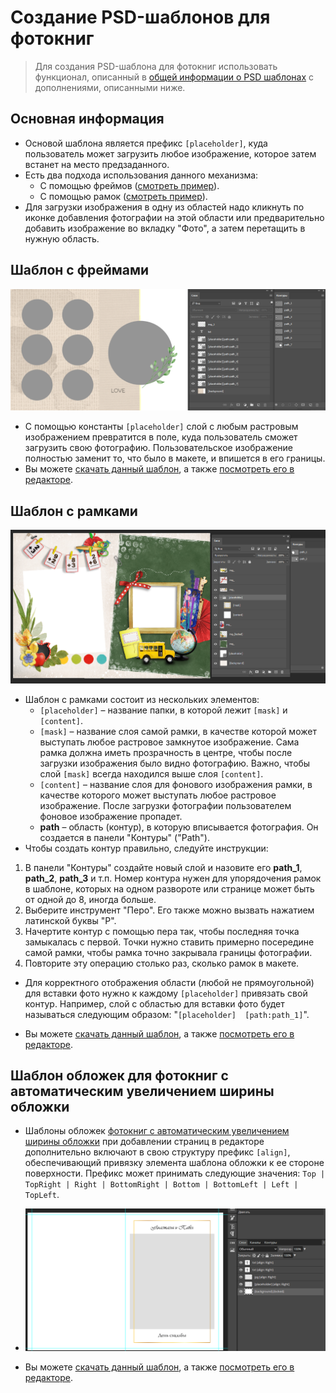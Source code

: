 # Создание PSD-шаблонов для фотокниг

> Для создания PSD-шаблона для фотокниг использовать функционал, описанный в [общей информации о PSD шаблонах](/design/psd-general) с дополнениями, описанными ниже.

## Основная информация
* Основой шаблона является префикс `[placeholder]`, куда пользователь может загрузить любое изображение, которое затем встанет на место предзаданного.
* Есть два подхода использования данного механизма:
    + С помощью фреймов ([смотреть пример](https://demo.pixlpark.ru/printing/softcover-photobooks/15x20-soft/template-5278231/editor)).
    + С помощью рамок ([смотреть пример](https://demo.pixlpark.ru/printing/softcover-photobooks/15x20-soft/template-1452292/editor)).
* Для загрузки изображения в одну из областей надо кликнуть по иконке добавления фотографии на этой области или предварительно добавить изображение во вкладку "Фото", а затем перетащить в нужную область.


## Шаблон с фреймами
![](../_media/design/design02.png ':size=80%')
* С помощью константы `[placeholder]` слой с любым растровым изображением превратится в поле, куда пользователь сможет загрузить свою фотографию. Пользовательское изображение полностью заменит то, что было в макете, и впишется в его границы.
* Вы можете [скачать данный шаблон](https://pixlpark.ru/content/images/faq/polygraphy/books-template.zip), а также [посмотреть его в редакторе](https://demo.pixlpark.ru/printing/softcover-photobooks/15x20-soft/template-5278231/editor).

## Шаблон с рамками
![](../_media/design/design03.png ':size=80%')
* Шаблон с рамками состоит из нескольких элементов:
    + `[placeholder]` – название папки, в которой лежит `[mask]` и `[content]`.
    + `[mask]` – название слоя самой рамки, в качестве которой может выступать любое растровое замкнутое изображение. Сама рамка должна иметь прозрачность в центре, чтобы после загрузки изображения было видно фотографию. Важно, чтобы слой `[mask]` всегда находился выше слоя `[content]`.
    + `[content]` – название слоя для фонового изображения рамки, в качестве которого может выступать любое растровое изображение. После загрузки фотографии пользователем фоновое изображение пропадет.
    + __path__ – область (контур), в которую вписывается фотография. Он создается в панели "Контуры" ("Path").
* Чтобы создать контур правильно, следуйте инструкции:
1. В панели "Контуры" создайте новый слой и назовите его **path_1**, **path_2**, **path_3** и т.п. Номер контура нужен для упорядочения рамок в шаблоне, которых на одном развороте или странице может быть от одной до 8, иногда больше.
1. Выберите инструмент "Перо". Его также можно вызвать нажатием латинской буквы "P".
1. Начертите контур с помощью пера так, чтобы последняя точка замыкалась с первой. Точки нужно ставить примерно посередине самой рамки, чтобы рамка точно закрывала границы фотографии.
1. Повторите эту операцию столько раз, сколько рамок в макете.
* Для корректного отображения области (любой не прямоугольной) для вставки фото нужно к каждому `[placeholder]` привязать свой контур. Например, слой с областью для вставки фото будет называться следующим образом: "`[placeholder]  [path:path_1]`".

* Вы можете [скачать данный шаблон](https://pixlpark.ru/content/images/faq/polygraphy/books-framework.zip), а также [посмотреть его в редакторе](https://demo.pixlpark.ru/printing/softcover-photobooks/15x20-soft/template-1452292/editor?q=1&p=11&ws=d751713988987e9331980363e24189ce).

## Шаблон обложек для фотокниг с автоматическим увеличением ширины обложки
* Шаблоны обложек [фотокниг с автоматическим увеличением ширины обложки](/editors/design?id=Настройка-редактора-с-автоматическим-увеличением-ширины-обложки) при добавлении страниц в редакторе дополнительно включают в свою структуру префикс `[align]`, обеспечивающий привязку элемента шаблона обложки к ее стороне поверхности. Префикс может принимать следующие значения: ` Top | TopRight | Right | BottomRight | Bottom | BottomLeft | Left | TopLeft `.
* ![](../_media/design/design03-1.png ':size=80%')

* Вы можете [скачать данный шаблон](https://pixlpark.ru/content/images/faq/polygraphy/books-cover.zip), а также [посмотреть его в редакторе](https://demo.pixlpark.ru/printing/hardcover-photobooks/15x20-hard/template-6078695/editor).